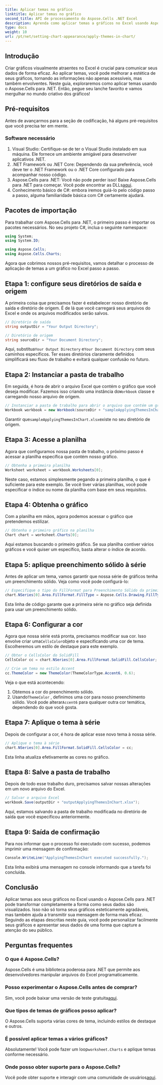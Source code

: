```yaml
---
title: Aplicar temas no gráfico
linktitle: Aplicar temas no gráfico
second_title: API de processamento do Aspose.Cells .NET Excel
description: Aprenda como aplicar temas a gráficos no Excel usando Aspose.Cells para .NET com nosso guia passo a passo fácil de seguir. Melhore sua apresentação de dados.
type: docs
weight: 10
url: /pt/net/setting-chart-appearance/apply-themes-in-chart/
---
```

## Introdução

Criar gráficos visualmente atraentes no Excel é crucial para comunicar seus dados de forma eficaz. Ao aplicar temas, você pode melhorar a estética de seus gráficos, tornando as informações não apenas acessíveis, mas também envolventes. Neste guia, exploraremos como aplicar temas usando o Aspose.Cells para .NET. Então, pegue seu lanche favorito e vamos mergulhar no mundo criativo dos gráficos!

## Pré-requisitos

Antes de avançarmos para a seção de codificação, há alguns pré-requisitos que você precisa ter em mente.

### Software necessário

1. Visual Studio: Certifique-se de ter o Visual Studio instalado em sua máquina. Ele fornece um ambiente amigável para desenvolver aplicativos .NET.
2. .NET Framework ou .NET Core: Dependendo da sua preferência, você deve ter o .NET Framework ou o .NET Core configurado para acompanhar nosso código.
3.  Aspose.Cells para .NET: Você não pode perder isso! Baixe Aspose.Cells para .NET para começar. Você pode encontrar as DLLs[aqui](https://releases.aspose.com/cells/net/).
4. Conhecimento básico de C#: embora iremos guiá-lo pelo código passo a passo, alguma familiaridade básica com C# certamente ajudará.

## Pacotes de importação

Para trabalhar com Aspose.Cells para .NET, o primeiro passo é importar os pacotes necessários. No seu projeto C#, inclua o seguinte namespace:

```csharp
using System;
using System.IO;

using Aspose.Cells;
using Aspose.Cells.Charts;
```

Agora que cobrimos nossos pré-requisitos, vamos detalhar o processo de aplicação de temas a um gráfico no Excel passo a passo.

## Etapa 1: configure seus diretórios de saída e origem

A primeira coisa que precisamos fazer é estabelecer nosso diretório de saída e diretório de origem. É de lá que você carregará seus arquivos do Excel e onde os arquivos modificados serão salvos.

```csharp
// Diretório de saída
string outputDir = "Your Output Directory";

// Diretório de origem
string sourceDir = "Your Document Directory";
```

 Aqui, substitua`Your Output Directory` e`Your Document Directory` com seus caminhos específicos. Ter esses diretórios claramente definidos simplificará seu fluxo de trabalho e evitará qualquer confusão no futuro.

## Etapa 2: Instanciar a pasta de trabalho

 Em seguida, é hora de abrir o arquivo Excel que contém o gráfico que você deseja modificar. Fazemos isso criando uma instância do`Workbook` classe e carregando nosso arquivo de origem.

```csharp
// Instanciar a pasta de trabalho para abrir o arquivo que contém um gráfico
Workbook workbook = new Workbook(sourceDir + "sampleApplyingThemesInChart.xlsx");
```

 Garantir que`sampleApplyingThemesInChart.xlsx`existe no seu diretório de origem.

## Etapa 3: Acesse a planilha

Agora que configuramos nossa pasta de trabalho, o próximo passo é acessar a planilha específica que contém nosso gráfico. 

```csharp
// Obtenha a primeira planilha
Worksheet worksheet = workbook.Worksheets[0];
```

Neste caso, estamos simplesmente pegando a primeira planilha, o que é suficiente para este exemplo. Se você tiver várias planilhas, você pode especificar o índice ou nome da planilha com base em seus requisitos.

## Etapa 4: Obtenha o gráfico

Com a planilha em mãos, agora podemos acessar o gráfico que pretendemos estilizar.

```csharp
// Obtenha o primeiro gráfico na planilha
Chart chart = worksheet.Charts[0];
```

Aqui estamos buscando o primeiro gráfico. Se sua planilha contiver vários gráficos e você quiser um específico, basta alterar o índice de acordo.

## Etapa 5: aplique preenchimento sólido à série

Antes de aplicar um tema, vamos garantir que nossa série de gráficos tenha um preenchimento sólido. Veja como você pode configurá-lo:

```csharp
// Especifique o tipo do FillFormat para Preenchimento Sólido da primeira série
chart.NSeries[0].Area.FillFormat.FillType = Aspose.Cells.Drawing.FillType.Solid;
```

Esta linha de código garante que a primeira série no gráfico seja definida para usar um preenchimento sólido.

## Etapa 6: Configurar a cor

 Agora que nossa série está pronta, precisamos modificar sua cor. Isso envolve criar uma`CellsColor`objeto e especificando uma cor de tema. Escolheremos um estilo de destaque para este exemplo.

```csharp
// Obter o CellsColor do SolidFill
CellsColor cc = chart.NSeries[0].Area.FillFormat.SolidFill.CellsColor;

// Crie um tema no estilo Accent
cc.ThemeColor = new ThemeColor(ThemeColorType.Accent6, 0.6);
```

Veja o que está acontecendo:
1. Obtemos a cor do preenchimento sólido.
2.  Usando`ThemeColor` , definimos uma cor para nosso preenchimento sólido. Você pode alterar`Accent6` para qualquer outra cor temática, dependendo do que você gosta.

## Etapa 7: Aplique o tema à série

Depois de configurar a cor, é hora de aplicar esse novo tema à nossa série. 

```csharp
// Aplique o tema à série
chart.NSeries[0].Area.FillFormat.SolidFill.CellsColor = cc;
```

Esta linha atualiza efetivamente as cores no gráfico. 

## Etapa 8: Salve a pasta de trabalho

Depois de todo esse trabalho duro, precisamos salvar nossas alterações em um novo arquivo do Excel.

```csharp
// Salvar o arquivo Excel
workbook.Save(outputDir + "outputApplyingThemesInChart.xlsx");
```

Aqui, estamos salvando a pasta de trabalho modificada no diretório de saída que você especificou anteriormente. 

## Etapa 9: Saída de confirmação

Para nos informar que o processo foi executado com sucesso, podemos imprimir uma mensagem de confirmação:

```csharp
Console.WriteLine("ApplyingThemesInChart executed successfully.");
```

Esta linha exibirá uma mensagem no console informando que a tarefa foi concluída.

## Conclusão

Aplicar temas aos seus gráficos no Excel usando o Aspose.Cells para .NET pode transformar completamente a forma como seus dados são visualizados. Isso não só torna seus gráficos esteticamente agradáveis, mas também ajuda a transmitir sua mensagem de forma mais eficaz. Seguindo as etapas descritas neste guia, você pode personalizar facilmente seus gráficos e apresentar seus dados de uma forma que capture a atenção do seu público.

## Perguntas frequentes

### O que é Aspose.Cells?
Aspose.Cells é uma biblioteca poderosa para .NET que permite aos desenvolvedores manipular arquivos do Excel programaticamente.

### Posso experimentar o Aspose.Cells antes de comprar?
 Sim, você pode baixar uma versão de teste gratuita[aqui](https://releases.aspose.com/).

### Que tipos de temas de gráficos posso aplicar?
O Aspose.Cells suporta várias cores de tema, incluindo estilos de destaque e outros.

### É possível aplicar temas a vários gráficos?
 Absolutamente! Você pode fazer um loop`worksheet.Charts` e aplique temas conforme necessário.

### Onde posso obter suporte para o Aspose.Cells?
 Você pode obter suporte e interagir com uma comunidade de usuários[aqui](https://forum.aspose.com/c/cells/9).